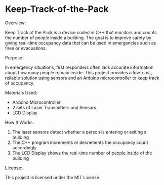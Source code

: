 # Keep-Track-of-the-Pack

Overview:

Keep Track of the Pack is a device coded in C++ that monitors and counts the number of people inside a building. The goal is to improve safety by giving real-time occupancy data that can be used in emergencies such as fires or evacuations.


Purpose:

In emergency situations, first responders often lack accurate information about how many people remain inside. This project provides a low-cost, reliable solution using sensors and an Arduino microcontroller to keep track of occupancy.


Materials Used:

- Arduino Microcontroller
- 2 sets of Laser Transmitters and Sensors
- LCD Display


How It Works:
1. The laser sensors detect whether a person is entering or exiting a building
2. The C++ program increments or decrements the occupancy count accordingly
3. The LCD Display shows the real-time number of people inside of the building


License:

This project is licensed under the MIT License
